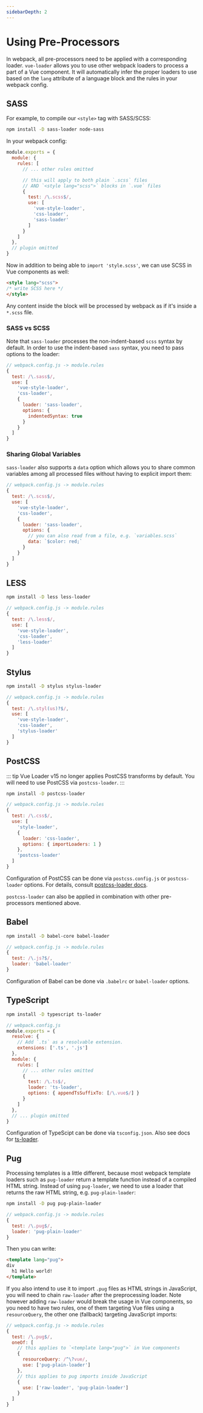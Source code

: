 ```yaml
---
sidebarDepth: 2
---
```


# Using Pre-Processors

In webpack, all pre-processors need to be applied with a corresponding loader. `vue-loader` allows you to use other webpack loaders to process a part of a Vue component. It will automatically infer the proper loaders to use based on the `lang` attribute of a language block and the rules in your webpack config.

## SASS

For example, to compile our `<style>` tag with SASS/SCSS:

``` bash
npm install -D sass-loader node-sass
```

In your webpack config:

``` js
module.exports = {
  module: {
    rules: [
      // ... other rules omitted

      // this will apply to both plain `.scss` files
      // AND `<style lang="scss">` blocks in `.vue` files
      {
        test: /\.scss$/,
        use: [
          'vue-style-loader',
          'css-loader',
          'sass-loader'
        ]
      }
    ]
  },
  // plugin omitted
}
```

Now in addition to being able to `import 'style.scss'`, we can use SCSS in Vue components as well:

``` html
<style lang="scss">
/* write SCSS here */
</style>
```

Any content inside the block will be processed by webpack as if it's inside a `*.scss` file.

### SASS vs SCSS

Note that `sass-loader` processes the non-indent-based `scss` syntax by default. In order to use the indent-based `sass` syntax, you need to pass options to the loader:

``` js
// webpack.config.js -> module.rules
{
  test: /\.sass$/,
  use: [
    'vue-style-loader',
    'css-loader',
    {
      loader: 'sass-loader',
      options: {
        indentedSyntax: true
      }
    }
  ]
}
```

### Sharing Global Variables

`sass-loader` also supports a `data` option which allows you to share common variables among all processed files without having to explicit import them:

``` js
// webpack.config.js -> module.rules
{
  test: /\.scss$/,
  use: [
    'vue-style-loader',
    'css-loader',
    {
      loader: 'sass-loader',
      options: {
        // you can also read from a file, e.g. `variables.scss`
        data: `$color: red;`
      }
    }
  ]
}
```

## LESS

``` bash
npm install -D less less-loader
```

``` js
// webpack.config.js -> module.rules
{
  test: /\.less$/,
  use: [
    'vue-style-loader',
    'css-loader',
    'less-loader'
  ]
}
```

## Stylus

``` bash
npm install -D stylus stylus-loader
```

``` js
// webpack.config.js -> module.rules
{
  test: /\.styl(us)?$/,
  use: [
    'vue-style-loader',
    'css-loader',
    'stylus-loader'
  ]
}
```

## PostCSS

::: tip
Vue Loader v15 no longer applies PostCSS transforms by default. You will need to use PostCSS via `postcss-loader`.
:::

``` bash
npm install -D postcss-loader
```

``` js
// webpack.config.js -> module.rules
{
  test: /\.css$/,
  use: [
    'style-loader',
    {
      loader: 'css-loader',
      options: { importLoaders: 1 }
    },
    'postcss-loader'
  ]
}
```

Configuration of PostCSS can be done via `postcss.config.js` or `postcss-loader` options. For details, consult [postcss-loader docs](https://github.com/postcss/postcss-loader).

`postcss-loader` can also be applied in combination with other pre-processors mentioned above.

## Babel

``` bash
npm install -D babel-core babel-loader
```

``` js
// webpack.config.js -> module.rules
{
  test: /\.js?$/,
  loader: 'babel-loader'
}
```

Configuration of Babel can be done via `.babelrc` or `babel-loader` options.

## TypeScript

``` bash
npm install -D typescript ts-loader
```

``` js
// webpack.config.js
module.exports = {
  resolve: {
    // Add `.ts` as a resolvable extension.
    extensions: ['.ts', '.js']
  },
  module: {
    rules: [
      // ... other rules omitted
      {
        test: /\.ts$/,
        loader: 'ts-loader',
        options: { appendTsSuffixTo: [/\.vue$/] }
      }
    ]
  },
  // ... plugin omitted
}
```

Configuration of TypeScipt can be done via `tsconfig.json`. Also see docs for [ts-loader](https://github.com/TypeStrong/ts-loader).

## Pug

Processing templates is a little different, because most webpack template loaders such as `pug-loader` return a template function instead of a compiled HTML string. Instead of using `pug-loader`, we need to use a loader that returns the raw HTML string, e.g. `pug-plain-loader`:

``` bash
npm install -D pug pug-plain-loader
```

``` js
// webpack.config.js -> module.rules
{
  test: /\.pug$/,
  loader: 'pug-plain-loader'
}
```

Then you can write:

``` html
<template lang="pug">
div
  h1 Hello world!
</template>
```

If you also intend to use it to import `.pug` files as HTML strings in JavaScript, you will need to chain `raw-loader` after the preprocessing loader. Note however adding `raw-loader` would break the usage in Vue components, so you need to have two rules, one of them targeting Vue files using a `resourceQuery`, the other one (fallback) targeting JavaScript imports:

``` js
// webpack.config.js -> module.rules
{
  test: /\.pug$/,
  oneOf: [
    // this applies to `<template lang="pug">` in Vue components
    {
      resourceQuery: /^\?vue/,
      use: ['pug-plain-loader']
    },
    // this applies to pug imports inside JavaScript
    {
      use: ['raw-loader', 'pug-plain-loader']
    }
  ]
}
```
